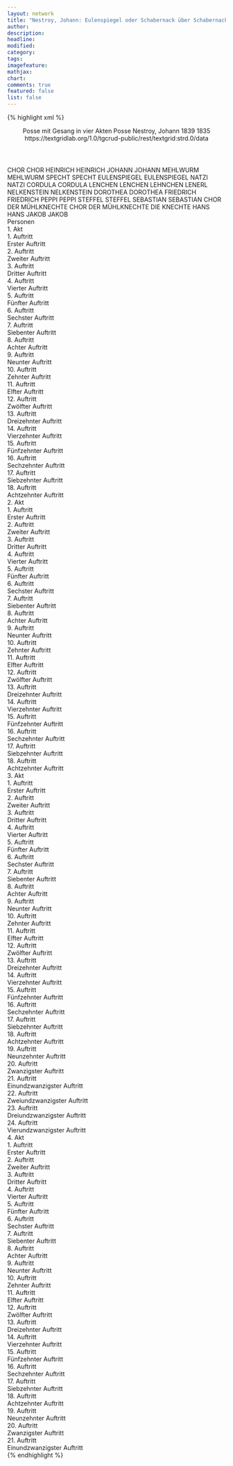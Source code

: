 ```yaml
---
layout: network
title: "Nestroy, Johann: Eulenspiegel oder Schabernack über Schabernack (1835)"
author:
description:
headline:
modified:
category:
tags:
imagefeature: 
mathjax: 
chart: 
comments: true
featured: false
list: false
---
```

{% highlight xml %}
<?xml-model href="https://raw.githubusercontent.com/DLiNa/project/master/rules/lina.rnc"?><?xml-model href="https://raw.githubusercontent.com/DLiNa/project/master/rules/lina.sch"?>
<play xmlns="http://lina.digital">
  <header>
    <title>Eulenspiegel oder Schabernack über Schabernack</title>
    <subtitle>Posse mit Gesang in vier Akten</subtitle>
    <genretitle>Posse</genretitle>
    <author>Nestroy, Johann</author>
    <date type="print" when="1839">1839</date>
    <date type="premiere" when="1835">1835</date>
    <date type="written"/>
    <source>https://textgridlab.org/1.0/tgcrud-public/rest/textgrid:strd.0/data</source>
  </header>
  <personae>
    <character>
      <name>CHOR</name>
      <alias xml:id="chor">
        <name>CHOR</name>
      </alias>
    </character>
    <character>
      <name>HEINRICH</name>
      <alias xml:id="heinrich">
        <name>HEINRICH</name>
      </alias>
    </character>
    <character>
      <name>JOHANN</name>
      <alias xml:id="johann">
        <name>JOHANN</name>
      </alias>
    </character>
    <character>
      <name>MEHLWURM</name>
      <alias xml:id="mehlwurm">
        <name>MEHLWURM</name>
      </alias>
    </character>
    <character>
      <name>SPECHT</name>
      <alias xml:id="specht">
        <name>SPECHT</name>
      </alias>
    </character>
    <character>
      <name>EULENSPIEGEL</name>
      <alias xml:id="eulenspiegel">
        <name>EULENSPIEGEL</name>
      </alias>
    </character>
    <character>
      <name>NATZI</name>
      <alias xml:id="natzi">
        <name>NATZI</name>
      </alias>
    </character>
    <character>
      <name>CORDULA</name>
      <alias xml:id="cordula">
        <name>CORDULA</name>
      </alias>
    </character>
    <character>
      <name>LENCHEN</name>
      <alias xml:id="lenchen">
        <name>LENCHEN</name>
      </alias>
      <alias xml:id="lehnchen">
        <name>LEHNCHEN</name>
      </alias>
      <alias xml:id="lenerl">
        <name>LENERL</name>
      </alias>
    </character>
    <character>
      <name>NELKENSTEIN</name>
      <alias xml:id="nelkenstein">
        <name>NELKENSTEIN</name>
      </alias>
    </character>
    <character>
      <name>DOROTHEA</name>
      <alias xml:id="dorothea">
        <name>DOROTHEA</name>
      </alias>
    </character>
    <character>
      <name>FRIEDRICH</name>
      <alias xml:id="friedrich">
        <name>FRIEDRICH</name>
      </alias>
    </character>
    <character>
      <name>PEPPI</name>
      <alias xml:id="peppi">
        <name>PEPPI</name>
      </alias>
    </character>
    <character>
      <name>STEFFEL</name>
      <alias xml:id="steffel">
        <name>STEFFEL</name>
      </alias>
    </character>
    <character>
      <name>SEBASTIAN</name>
      <alias xml:id="sebastian">
        <name>SEBASTIAN</name>
      </alias>
    </character>
    <character>
      <name>CHOR DER MÜHLKNECHTE</name>
      <alias xml:id="chor_der_mühlknechte">
        <name>CHOR DER MÜHLKNECHTE</name>
      </alias>
      <alias xml:id="die_knechte">
        <name>DIE KNECHTE</name>
      </alias>
    </character>
    <character>
      <name>HANS</name>
      <alias xml:id="hans">
        <name>HANS</name>
      </alias>
    </character>
    <character>
      <name>JAKOB</name>
      <alias xml:id="jakob">
        <name>JAKOB</name>
      </alias>
    </character>
  </personae>
  <text>
    <div>
      <head>Personen</head>
    </div>
    <div>
      <head>1. Akt</head>
      <div>
        <head>1. Auftritt</head>
        <div>
          <head>Erster Auftritt</head>
          <sp who="#chor">
            <amount n="1" unit="speech_acts"/>
            <amount n="51" unit="words"/>
            <amount n="8" unit="lines"/>
            <amount n="271" unit="chars"/>
          </sp>
        </div>
      </div>
      <div>
        <head>2. Auftritt</head>
        <div>
          <head>Zweiter Auftritt</head>
          <sp who="#heinrich">
            <amount n="4" unit="speech_acts"/>
            <amount n="46" unit="words"/>
            <amount n="4" unit="lines"/>
            <amount n="267" unit="chars"/>
          </sp>
          <sp who="#johann">
            <amount n="4" unit="speech_acts"/>
            <amount n="180" unit="words"/>
            <amount n="1122" unit="chars"/>
          </sp>
        </div>
      </div>
      <div>
        <head>3. Auftritt</head>
        <div>
          <head>Dritter Auftritt</head>
          <sp who="#heinrich">
            <amount n="1" unit="speech_acts"/>
            <amount n="41" unit="words"/>
            <amount n="224" unit="chars"/>
          </sp>
        </div>
      </div>
      <div>
        <head>4. Auftritt</head>
        <div>
          <head>Vierter Auftritt</head>
          <sp who="#mehlwurm">
            <amount n="3" unit="speech_acts"/>
            <amount n="57" unit="words"/>
            <amount n="2" unit="lines"/>
            <amount n="310" unit="chars"/>
          </sp>
          <sp who="#heinrich">
            <amount n="3" unit="speech_acts"/>
            <amount n="42" unit="words"/>
            <amount n="2" unit="lines"/>
            <amount n="242" unit="chars"/>
          </sp>
        </div>
      </div>
      <div>
        <head>5. Auftritt</head>
        <div>
          <head>Fünfter Auftritt</head>
          <sp who="#mehlwurm">
            <amount n="1" unit="speech_acts"/>
            <amount n="85" unit="words"/>
            <amount n="460" unit="chars"/>
          </sp>
        </div>
      </div>
      <div>
        <head>6. Auftritt</head>
        <div>
          <head>Sechster Auftritt</head>
          <sp who="#specht">
            <amount n="11" unit="speech_acts"/>
            <amount n="117" unit="words"/>
            <amount n="9" unit="lines"/>
            <amount n="723" unit="chars"/>
          </sp>
          <sp who="#mehlwurm">
            <amount n="11" unit="speech_acts"/>
            <amount n="93" unit="words"/>
            <amount n="10" unit="lines"/>
            <amount n="473" unit="chars"/>
          </sp>
        </div>
      </div>
      <div>
        <head>7. Auftritt</head>
        <div>
          <head>Siebenter Auftritt</head>
          <sp who="#specht">
            <amount n="1" unit="speech_acts"/>
            <amount n="122" unit="words"/>
            <amount n="681" unit="chars"/>
          </sp>
        </div>
      </div>
      <div>
        <head>8. Auftritt</head>
        <div>
          <head>Achter Auftritt</head>
          <sp who="#eulenspiegel">
            <amount n="1" unit="speech_acts"/>
            <amount n="300" unit="words"/>
            <amount n="16" unit="lines"/>
            <amount n="1590" unit="chars"/>
          </sp>
        </div>
      </div>
      <div>
        <head>9. Auftritt</head>
        <div>
          <head>Neunter Auftritt</head>
          <sp who="#mehlwurm">
            <amount n="5" unit="speech_acts"/>
            <amount n="156" unit="words"/>
            <amount n="839" unit="chars"/>
          </sp>
          <sp who="#heinrich">
            <amount n="4" unit="speech_acts"/>
            <amount n="34" unit="words"/>
            <amount n="4" unit="lines"/>
            <amount n="181" unit="chars"/>
          </sp>
        </div>
      </div>
      <div>
        <head>10. Auftritt</head>
        <div>
          <head>Zehnter Auftritt</head>
          <sp who="#heinrich">
            <amount n="18" unit="speech_acts"/>
            <amount n="150" unit="words"/>
            <amount n="17" unit="lines"/>
            <amount n="830" unit="chars"/>
          </sp>
          <sp who="#eulenspiegel">
            <amount n="18" unit="speech_acts"/>
            <amount n="440" unit="words"/>
            <amount n="11" unit="lines"/>
            <amount n="2403" unit="chars"/>
          </sp>
        </div>
      </div>
      <div>
        <head>11. Auftritt</head>
        <div>
          <head>Elfter Auftritt</head>
          <sp who="#natzi">
            <amount n="1" unit="speech_acts"/>
            <amount n="303" unit="words"/>
            <amount n="12" unit="lines"/>
            <amount n="1606" unit="chars"/>
          </sp>
        </div>
      </div>
      <div>
        <head>12. Auftritt</head>
        <div>
          <head>Zwölfter Auftritt</head>
          <sp who="#cordula">
            <amount n="6" unit="speech_acts"/>
            <amount n="63" unit="words"/>
            <amount n="5" unit="lines"/>
            <amount n="332" unit="chars"/>
          </sp>
          <sp who="#lenchen">
            <amount n="3" unit="speech_acts"/>
            <amount n="37" unit="words"/>
            <amount n="3" unit="lines"/>
            <amount n="183" unit="chars"/>
          </sp>
          <sp who="#mehlwurm">
            <amount n="10" unit="speech_acts"/>
            <amount n="189" unit="words"/>
            <amount n="5" unit="lines"/>
            <amount n="1025" unit="chars"/>
          </sp>
          <sp who="#natzi">
            <amount n="4" unit="speech_acts"/>
            <amount n="118" unit="words"/>
            <amount n="2" unit="lines"/>
            <amount n="696" unit="chars"/>
          </sp>
          <sp who="#lehnchen">
            <amount n="1" unit="speech_acts"/>
            <amount n="18" unit="words"/>
            <amount n="1" unit="lines"/>
            <amount n="88" unit="chars"/>
          </sp>
        </div>
      </div>
      <div>
        <head>13. Auftritt</head>
        <div>
          <head>Dreizehnter Auftritt</head>
          <sp who="#mehlwurm">
            <amount n="2" unit="speech_acts"/>
            <amount n="72" unit="words"/>
            <amount n="391" unit="chars"/>
          </sp>
          <sp who="#lenchen">
            <amount n="1" unit="speech_acts"/>
            <amount n="7" unit="words"/>
            <amount n="1" unit="lines"/>
            <amount n="40" unit="chars"/>
          </sp>
        </div>
      </div>
      <div>
        <head>14. Auftritt</head>
        <div>
          <head>Vierzehnter Auftritt</head>
          <sp who="#eulenspiegel">
            <amount n="19" unit="speech_acts"/>
            <amount n="470" unit="words"/>
            <amount n="11" unit="lines"/>
            <amount n="2560" unit="chars"/>
          </sp>
          <sp who="#mehlwurm">
            <amount n="19" unit="speech_acts"/>
            <amount n="212" unit="words"/>
            <amount n="15" unit="lines"/>
            <amount n="1061" unit="chars"/>
          </sp>
          <sp who="#lenchen">
            <amount n="2" unit="speech_acts"/>
            <amount n="9" unit="words"/>
            <amount n="2" unit="lines"/>
            <amount n="37" unit="chars"/>
          </sp>
        </div>
      </div>
      <div>
        <head>15. Auftritt</head>
        <div>
          <head>Fünfzehnter Auftritt</head>
          <sp who="#cordula">
            <amount n="2" unit="speech_acts"/>
            <amount n="29" unit="words"/>
            <amount n="2" unit="lines"/>
            <amount n="159" unit="chars"/>
          </sp>
          <sp who="#mehlwurm">
            <amount n="2" unit="speech_acts"/>
            <amount n="47" unit="words"/>
            <amount n="1" unit="lines"/>
            <amount n="250" unit="chars"/>
          </sp>
        </div>
      </div>
      <div>
        <head>16. Auftritt</head>
        <div>
          <head>Sechzehnter Auftritt</head>
          <sp who="#eulenspiegel">
            <amount n="18" unit="speech_acts"/>
            <amount n="350" unit="words"/>
            <amount n="8" unit="lines"/>
            <amount n="1949" unit="chars"/>
          </sp>
          <sp who="#cordula">
            <amount n="17" unit="speech_acts"/>
            <amount n="106" unit="words"/>
            <amount n="17" unit="lines"/>
            <amount n="545" unit="chars"/>
          </sp>
        </div>
      </div>
      <div>
        <head>17. Auftritt</head>
        <div>
          <head>Siebzehnter Auftritt</head>
          <sp who="#natzi">
            <amount n="6" unit="speech_acts"/>
            <amount n="139" unit="words"/>
            <amount n="2" unit="lines"/>
            <amount n="731" unit="chars"/>
          </sp>
          <sp who="#cordula">
            <amount n="6" unit="speech_acts"/>
            <amount n="32" unit="words"/>
            <amount n="6" unit="lines"/>
            <amount n="157" unit="chars"/>
          </sp>
          <sp who="#eulenspiegel">
            <amount n="4" unit="speech_acts"/>
            <amount n="36" unit="words"/>
            <amount n="4" unit="lines"/>
            <amount n="169" unit="chars"/>
          </sp>
        </div>
      </div>
      <div>
        <head>18. Auftritt</head>
        <div>
          <head>Achtzehnter Auftritt</head>
          <sp who="#chor">
            <amount n="2" unit="speech_acts"/>
            <amount n="52" unit="words"/>
            <amount n="8" unit="lines"/>
            <amount n="270" unit="chars"/>
          </sp>
          <sp who="#nelkenstein #specht #dorothea #natzi #chor">
            <amount n="2" unit="speech_acts"/>
            <amount n="30" unit="words"/>
            <amount n="1" unit="lines"/>
            <amount n="207" unit="chars"/>
          </sp>
          <sp who="#nelkenstein">
            <amount n="7" unit="speech_acts"/>
            <amount n="73" unit="words"/>
            <amount n="7" unit="lines"/>
            <amount n="395" unit="chars"/>
          </sp>
          <sp who="#specht">
            <amount n="16" unit="speech_acts"/>
            <amount n="131" unit="words"/>
            <amount n="15" unit="lines"/>
            <amount n="724" unit="chars"/>
          </sp>
          <sp who="#dorothea">
            <amount n="10" unit="speech_acts"/>
            <amount n="89" unit="words"/>
            <amount n="9" unit="lines"/>
            <amount n="454" unit="chars"/>
          </sp>
          <sp who="#natzi">
            <amount n="5" unit="speech_acts"/>
            <amount n="111" unit="words"/>
            <amount n="17" unit="lines"/>
            <amount n="593" unit="chars"/>
          </sp>
        </div>
      </div>
    </div>
    <div>
      <head>2. Akt</head>
      <div>
        <head>1. Auftritt</head>
        <div>
          <head>Erster Auftritt</head>
          <sp who="#nelkenstein">
            <amount n="1" unit="speech_acts"/>
            <amount n="37" unit="words"/>
            <amount n="212" unit="chars"/>
          </sp>
          <sp who="#friedrich">
            <amount n="1" unit="speech_acts"/>
            <amount n="12" unit="words"/>
            <amount n="1" unit="lines"/>
            <amount n="77" unit="chars"/>
          </sp>
        </div>
      </div>
      <div>
        <head>2. Auftritt</head>
        <div>
          <head>Zweiter Auftritt</head>
          <sp who="#nelkenstein">
            <amount n="11" unit="speech_acts"/>
            <amount n="200" unit="words"/>
            <amount n="8" unit="lines"/>
            <amount n="1114" unit="chars"/>
          </sp>
          <sp who="#heinrich">
            <amount n="10" unit="speech_acts"/>
            <amount n="83" unit="words"/>
            <amount n="9" unit="lines"/>
            <amount n="471" unit="chars"/>
          </sp>
        </div>
      </div>
      <div>
        <head>3. Auftritt</head>
        <div>
          <head>Dritter Auftritt</head>
          <sp who="#friedrich">
            <amount n="1" unit="speech_acts"/>
            <amount n="17" unit="words"/>
            <amount n="102" unit="chars"/>
          </sp>
          <sp who="#nelkenstein">
            <amount n="3" unit="speech_acts"/>
            <amount n="18" unit="words"/>
            <amount n="3" unit="lines"/>
            <amount n="94" unit="chars"/>
          </sp>
          <sp who="#heinrich">
            <amount n="2" unit="speech_acts"/>
            <amount n="23" unit="words"/>
            <amount n="2" unit="lines"/>
            <amount n="121" unit="chars"/>
          </sp>
        </div>
      </div>
      <div>
        <head>4. Auftritt</head>
        <div>
          <head>Vierter Auftritt</head>
          <sp who="#eulenspiegel">
            <amount n="15" unit="speech_acts"/>
            <amount n="287" unit="words"/>
            <amount n="10" unit="lines"/>
            <amount n="1572" unit="chars"/>
          </sp>
          <sp who="#nelkenstein">
            <amount n="15" unit="speech_acts"/>
            <amount n="235" unit="words"/>
            <amount n="8" unit="lines"/>
            <amount n="1285" unit="chars"/>
          </sp>
        </div>
      </div>
      <div>
        <head>5. Auftritt</head>
        <div>
          <head>Fünfter Auftritt</head>
          <sp who="#heinrich">
            <amount n="6" unit="speech_acts"/>
            <amount n="41" unit="words"/>
            <amount n="6" unit="lines"/>
            <amount n="198" unit="chars"/>
          </sp>
          <sp who="#eulenspiegel">
            <amount n="5" unit="speech_acts"/>
            <amount n="144" unit="words"/>
            <amount n="2" unit="lines"/>
            <amount n="797" unit="chars"/>
          </sp>
        </div>
      </div>
      <div>
        <head>6. Auftritt</head>
        <div>
          <head>Sechster Auftritt</head>
          <sp who="#eulenspiegel">
            <amount n="1" unit="speech_acts"/>
            <amount n="337" unit="words"/>
            <amount n="30" unit="lines"/>
            <amount n="1794" unit="chars"/>
          </sp>
        </div>
      </div>
      <div>
        <head>7. Auftritt</head>
        <div>
          <head>Siebenter Auftritt</head>
          <sp who="#lenchen">
            <amount n="7" unit="speech_acts"/>
            <amount n="82" unit="words"/>
            <amount n="4" unit="lines"/>
            <amount n="438" unit="chars"/>
          </sp>
          <sp who="#natzi">
            <amount n="12" unit="speech_acts"/>
            <amount n="226" unit="words"/>
            <amount n="6" unit="lines"/>
            <amount n="1282" unit="chars"/>
          </sp>
          <sp who="#peppi">
            <amount n="7" unit="speech_acts"/>
            <amount n="85" unit="words"/>
            <amount n="5" unit="lines"/>
            <amount n="469" unit="chars"/>
          </sp>
        </div>
      </div>
      <div>
        <head>8. Auftritt</head>
        <div>
          <head>Achter Auftritt</head>
          <sp who="#peppi">
            <amount n="9" unit="speech_acts"/>
            <amount n="146" unit="words"/>
            <amount n="22" unit="lines"/>
            <amount n="762" unit="chars"/>
          </sp>
          <sp who="#natzi">
            <amount n="9" unit="speech_acts"/>
            <amount n="145" unit="words"/>
            <amount n="26" unit="lines"/>
            <amount n="787" unit="chars"/>
          </sp>
        </div>
      </div>
      <div>
        <head>9. Auftritt</head>
        <div>
          <head>Neunter Auftritt</head>
          <sp who="#lenchen">
            <amount n="1" unit="speech_acts"/>
            <amount n="33" unit="words"/>
            <amount n="186" unit="chars"/>
          </sp>
        </div>
      </div>
      <div>
        <head>10. Auftritt</head>
        <div>
          <head>Zehnter Auftritt</head>
          <sp who="#cordula">
            <amount n="5" unit="speech_acts"/>
            <amount n="51" unit="words"/>
            <amount n="4" unit="lines"/>
            <amount n="280" unit="chars"/>
          </sp>
          <sp who="#natzi">
            <amount n="7" unit="speech_acts"/>
            <amount n="58" unit="words"/>
            <amount n="7" unit="lines"/>
            <amount n="335" unit="chars"/>
          </sp>
          <sp who="#peppi">
            <amount n="2" unit="speech_acts"/>
            <amount n="16" unit="words"/>
            <amount n="2" unit="lines"/>
            <amount n="74" unit="chars"/>
          </sp>
          <sp who="#lenchen">
            <amount n="3" unit="speech_acts"/>
            <amount n="24" unit="words"/>
            <amount n="3" unit="lines"/>
            <amount n="134" unit="chars"/>
          </sp>
        </div>
      </div>
      <div>
        <head>11. Auftritt</head>
        <div>
          <head>Elfter Auftritt</head>
          <sp who="#mehlwurm">
            <amount n="10" unit="speech_acts"/>
            <amount n="195" unit="words"/>
            <amount n="5" unit="lines"/>
            <amount n="1087" unit="chars"/>
          </sp>
          <sp who="#natzi">
            <amount n="1" unit="speech_acts"/>
            <amount n="5" unit="words"/>
            <amount n="1" unit="lines"/>
            <amount n="33" unit="chars"/>
          </sp>
          <sp who="#eulenspiegel">
            <amount n="4" unit="speech_acts"/>
            <amount n="27" unit="words"/>
            <amount n="2" unit="lines"/>
            <amount n="160" unit="chars"/>
          </sp>
          <sp who="#cordula">
            <amount n="6" unit="speech_acts"/>
            <amount n="78" unit="words"/>
            <amount n="4" unit="lines"/>
            <amount n="413" unit="chars"/>
          </sp>
          <sp who="#lenchen">
            <amount n="1" unit="speech_acts"/>
          </sp>
        </div>
      </div>
      <div>
        <head>12. Auftritt</head>
        <div>
          <head>Zwölfter Auftritt</head>
          <sp who="#natzi">
            <amount n="4" unit="speech_acts"/>
            <amount n="26" unit="words"/>
            <amount n="4" unit="lines"/>
            <amount n="150" unit="chars"/>
          </sp>
          <sp who="#mehlwurm">
            <amount n="4" unit="speech_acts"/>
            <amount n="41" unit="words"/>
            <amount n="3" unit="lines"/>
            <amount n="239" unit="chars"/>
          </sp>
        </div>
      </div>
      <div>
        <head>13. Auftritt</head>
        <div>
          <head>Dreizehnter Auftritt</head>
          <sp who="#steffel">
            <amount n="4" unit="speech_acts"/>
            <amount n="31" unit="words"/>
            <amount n="4" unit="lines"/>
            <amount n="177" unit="chars"/>
          </sp>
          <sp who="#mehlwurm">
            <amount n="2" unit="speech_acts"/>
            <amount n="20" unit="words"/>
            <amount n="2" unit="lines"/>
            <amount n="88" unit="chars"/>
          </sp>
          <sp who="#sebastian">
            <amount n="3" unit="speech_acts"/>
            <amount n="12" unit="words"/>
            <amount n="3" unit="lines"/>
            <amount n="58" unit="chars"/>
          </sp>
        </div>
      </div>
      <div>
        <head>14. Auftritt</head>
        <div>
          <head>Vierzehnter Auftritt</head>
          <sp who="#mehlwurm">
            <amount n="1" unit="speech_acts"/>
            <amount n="38" unit="words"/>
            <amount n="187" unit="chars"/>
          </sp>
        </div>
      </div>
      <div>
        <head>15. Auftritt</head>
        <div>
          <head>Fünfzehnter Auftritt</head>
          <sp who="#natzi">
            <amount n="4" unit="speech_acts"/>
            <amount n="101" unit="words"/>
            <amount n="1" unit="lines"/>
            <amount n="598" unit="chars"/>
          </sp>
          <sp who="#heinrich">
            <amount n="4" unit="speech_acts"/>
            <amount n="30" unit="words"/>
            <amount n="2" unit="lines"/>
            <amount n="177" unit="chars"/>
          </sp>
        </div>
      </div>
      <div>
        <head>16. Auftritt</head>
        <div>
          <head>Sechzehnter Auftritt</head>
          <sp who="#eulenspiegel">
            <amount n="4" unit="speech_acts"/>
            <amount n="54" unit="words"/>
            <amount n="3" unit="lines"/>
            <amount n="326" unit="chars"/>
          </sp>
          <sp who="#heinrich">
            <amount n="3" unit="speech_acts"/>
            <amount n="16" unit="words"/>
            <amount n="3" unit="lines"/>
            <amount n="97" unit="chars"/>
          </sp>
        </div>
      </div>
      <div>
        <head>17. Auftritt</head>
        <div>
          <head>Siebzehnter Auftritt</head>
          <sp who="#natzi">
            <amount n="9" unit="speech_acts"/>
            <amount n="86" unit="words"/>
            <amount n="9" unit="lines"/>
            <amount n="414" unit="chars"/>
          </sp>
          <sp who="#eulenspiegel">
            <amount n="8" unit="speech_acts"/>
            <amount n="60" unit="words"/>
            <amount n="8" unit="lines"/>
            <amount n="303" unit="chars"/>
          </sp>
        </div>
      </div>
      <div>
        <head>18. Auftritt</head>
        <div>
          <head>Achtzehnter Auftritt</head>
          <sp who="#mehlwurm">
            <amount n="2" unit="speech_acts"/>
            <amount n="65" unit="words"/>
            <amount n="1" unit="lines"/>
            <amount n="331" unit="chars"/>
          </sp>
          <sp who="#eulenspiegel">
            <amount n="1" unit="speech_acts"/>
            <amount n="11" unit="words"/>
            <amount n="1" unit="lines"/>
            <amount n="53" unit="chars"/>
          </sp>
          <sp who="#natzi">
            <amount n="1" unit="speech_acts"/>
          </sp>
          <sp who="#chor_der_mühlknechte">
            <amount n="1" unit="speech_acts"/>
            <amount n="13" unit="words"/>
            <amount n="2" unit="lines"/>
            <amount n="74" unit="chars"/>
          </sp>
        </div>
      </div>
    </div>
    <div>
      <head>3. Akt</head>
      <div>
        <head>1. Auftritt</head>
        <div>
          <head>Erster Auftritt</head>
          <sp who="#eulenspiegel">
            <amount n="2" unit="speech_acts"/>
            <amount n="23" unit="words"/>
            <amount n="2" unit="lines"/>
            <amount n="134" unit="chars"/>
          </sp>
          <sp who="#friedrich">
            <amount n="1" unit="speech_acts"/>
            <amount n="21" unit="words"/>
            <amount n="106" unit="chars"/>
          </sp>
        </div>
      </div>
      <div>
        <head>2. Auftritt</head>
        <div>
          <head>Zweiter Auftritt</head>
          <sp who="#nelkenstein">
            <amount n="2" unit="speech_acts"/>
            <amount n="51" unit="words"/>
            <amount n="274" unit="chars"/>
          </sp>
          <sp who="#friedrich">
            <amount n="2" unit="speech_acts"/>
            <amount n="14" unit="words"/>
            <amount n="2" unit="lines"/>
            <amount n="80" unit="chars"/>
          </sp>
        </div>
      </div>
      <div>
        <head>3. Auftritt</head>
        <div>
          <head>Dritter Auftritt</head>
          <sp who="#nelkenstein">
            <amount n="6" unit="speech_acts"/>
            <amount n="64" unit="words"/>
            <amount n="5" unit="lines"/>
            <amount n="366" unit="chars"/>
          </sp>
          <sp who="#johann">
            <amount n="6" unit="speech_acts"/>
            <amount n="153" unit="words"/>
            <amount n="3" unit="lines"/>
            <amount n="798" unit="chars"/>
          </sp>
        </div>
      </div>
      <div>
        <head>4. Auftritt</head>
        <div>
          <head>Vierter Auftritt</head>
          <sp who="#nelkenstein">
            <amount n="2" unit="speech_acts"/>
            <amount n="34" unit="words"/>
            <amount n="1" unit="lines"/>
            <amount n="200" unit="chars"/>
          </sp>
          <sp who="#eulenspiegel">
            <amount n="1" unit="speech_acts"/>
            <amount n="20" unit="words"/>
            <amount n="106" unit="chars"/>
          </sp>
        </div>
      </div>
      <div>
        <head>5. Auftritt</head>
        <div>
          <head>Fünfter Auftritt</head>
          <sp who="#nelkenstein">
            <amount n="4" unit="speech_acts"/>
            <amount n="23" unit="words"/>
            <amount n="4" unit="lines"/>
            <amount n="114" unit="chars"/>
          </sp>
          <sp who="#hans">
            <amount n="2" unit="speech_acts"/>
            <amount n="68" unit="words"/>
            <amount n="365" unit="chars"/>
          </sp>
          <sp who="#jakob">
            <amount n="1" unit="speech_acts"/>
            <amount n="5" unit="words"/>
            <amount n="1" unit="lines"/>
            <amount n="31" unit="chars"/>
          </sp>
        </div>
      </div>
      <div>
        <head>6. Auftritt</head>
        <div>
          <head>Sechster Auftritt</head>
          <sp who="#nelkenstein">
            <amount n="19" unit="speech_acts"/>
            <amount n="155" unit="words"/>
            <amount n="15" unit="lines"/>
            <amount n="820" unit="chars"/>
          </sp>
          <sp who="#natzi">
            <amount n="17" unit="speech_acts"/>
            <amount n="179" unit="words"/>
            <amount n="10" unit="lines"/>
            <amount n="961" unit="chars"/>
          </sp>
        </div>
      </div>
      <div>
        <head>7. Auftritt</head>
        <div>
          <head>Siebenter Auftritt</head>
          <sp who="#natzi">
            <amount n="1" unit="speech_acts"/>
            <amount n="121" unit="words"/>
            <amount n="634" unit="chars"/>
          </sp>
        </div>
      </div>
      <div>
        <head>8. Auftritt</head>
        <div>
          <head>Achter Auftritt</head>
          <sp who="#dorothea">
            <amount n="17" unit="speech_acts"/>
            <amount n="398" unit="words"/>
            <amount n="40" unit="lines"/>
            <amount n="1998" unit="chars"/>
          </sp>
          <sp who="#natzi">
            <amount n="16" unit="speech_acts"/>
            <amount n="246" unit="words"/>
            <amount n="12" unit="lines"/>
            <amount n="1330" unit="chars"/>
          </sp>
        </div>
      </div>
      <div>
        <head>9. Auftritt</head>
        <div>
          <head>Neunter Auftritt</head>
          <sp who="#heinrich">
            <amount n="1" unit="speech_acts"/>
            <amount n="59" unit="words"/>
            <amount n="362" unit="chars"/>
          </sp>
        </div>
      </div>
      <div>
        <head>10. Auftritt</head>
        <div>
          <head>Zehnter Auftritt</head>
          <sp who="#mehlwurm">
            <amount n="1" unit="speech_acts"/>
            <amount n="63" unit="words"/>
            <amount n="337" unit="chars"/>
          </sp>
        </div>
      </div>
      <div>
        <head>11. Auftritt</head>
        <div>
          <head>Elfter Auftritt</head>
          <sp who="#eulenspiegel">
            <amount n="10" unit="speech_acts"/>
            <amount n="125" unit="words"/>
            <amount n="7" unit="lines"/>
            <amount n="726" unit="chars"/>
          </sp>
          <sp who="#mehlwurm">
            <amount n="9" unit="speech_acts"/>
            <amount n="85" unit="words"/>
            <amount n="9" unit="lines"/>
            <amount n="423" unit="chars"/>
          </sp>
        </div>
      </div>
      <div>
        <head>12. Auftritt</head>
        <div>
          <head>Zwölfter Auftritt</head>
          <sp who="#cordula">
            <amount n="4" unit="speech_acts"/>
            <amount n="51" unit="words"/>
            <amount n="3" unit="lines"/>
            <amount n="291" unit="chars"/>
          </sp>
          <sp who="#eulenspiegel">
            <amount n="3" unit="speech_acts"/>
            <amount n="29" unit="words"/>
            <amount n="3" unit="lines"/>
            <amount n="150" unit="chars"/>
          </sp>
          <sp who="#mehlwurm">
            <amount n="4" unit="speech_acts"/>
            <amount n="49" unit="words"/>
            <amount n="3" unit="lines"/>
            <amount n="262" unit="chars"/>
          </sp>
        </div>
      </div>
      <div>
        <head>13. Auftritt</head>
        <div>
          <head>Dreizehnter Auftritt</head>
          <sp who="#eulenspiegel">
            <amount n="10" unit="speech_acts"/>
            <amount n="172" unit="words"/>
            <amount n="5" unit="lines"/>
            <amount n="927" unit="chars"/>
          </sp>
          <sp who="#heinrich">
            <amount n="8" unit="speech_acts"/>
            <amount n="51" unit="words"/>
            <amount n="6" unit="lines"/>
            <amount n="261" unit="chars"/>
          </sp>
          <sp who="#lenchen">
            <amount n="3" unit="speech_acts"/>
            <amount n="7" unit="words"/>
            <amount n="2" unit="lines"/>
            <amount n="40" unit="chars"/>
          </sp>
        </div>
      </div>
      <div>
        <head>14. Auftritt</head>
        <div>
          <head>Vierzehnter Auftritt</head>
          <sp who="#mehlwurm">
            <amount n="6" unit="speech_acts"/>
            <amount n="281" unit="words"/>
            <amount n="3" unit="lines"/>
            <amount n="1503" unit="chars"/>
          </sp>
          <sp who="#specht">
            <amount n="5" unit="speech_acts"/>
            <amount n="69" unit="words"/>
            <amount n="5" unit="lines"/>
            <amount n="343" unit="chars"/>
          </sp>
        </div>
      </div>
      <div>
        <head>15. Auftritt</head>
        <div>
          <head>Fünfzehnter Auftritt</head>
          <sp who="#eulenspiegel">
            <amount n="7" unit="speech_acts"/>
            <amount n="226" unit="words"/>
            <amount n="2" unit="lines"/>
            <amount n="1234" unit="chars"/>
          </sp>
          <sp who="#heinrich">
            <amount n="3" unit="speech_acts"/>
            <amount n="23" unit="words"/>
            <amount n="3" unit="lines"/>
            <amount n="112" unit="chars"/>
          </sp>
          <sp who="#lenchen">
            <amount n="4" unit="speech_acts"/>
            <amount n="26" unit="words"/>
            <amount n="4" unit="lines"/>
            <amount n="130" unit="chars"/>
          </sp>
        </div>
      </div>
      <div>
        <head>16. Auftritt</head>
        <div>
          <head>Sechzehnter Auftritt</head>
          <sp who="#eulenspiegel">
            <amount n="5" unit="speech_acts"/>
            <amount n="132" unit="words"/>
            <amount n="3" unit="lines"/>
            <amount n="677" unit="chars"/>
          </sp>
          <sp who="#mehlwurm">
            <amount n="5" unit="speech_acts"/>
            <amount n="54" unit="words"/>
            <amount n="4" unit="lines"/>
            <amount n="310" unit="chars"/>
          </sp>
        </div>
      </div>
      <div>
        <head>17. Auftritt</head>
        <div>
          <head>Siebzehnter Auftritt</head>
          <sp who="#natzi">
            <amount n="8" unit="speech_acts"/>
            <amount n="69" unit="words"/>
            <amount n="7" unit="lines"/>
            <amount n="348" unit="chars"/>
          </sp>
          <sp who="#dorothea">
            <amount n="2" unit="speech_acts"/>
            <amount n="5" unit="words"/>
            <amount n="2" unit="lines"/>
            <amount n="20" unit="chars"/>
          </sp>
          <sp who="#eulenspiegel">
            <amount n="4" unit="speech_acts"/>
            <amount n="34" unit="words"/>
            <amount n="4" unit="lines"/>
            <amount n="182" unit="chars"/>
          </sp>
          <sp who="#mehlwurm">
            <amount n="7" unit="speech_acts"/>
            <amount n="65" unit="words"/>
            <amount n="6" unit="lines"/>
            <amount n="344" unit="chars"/>
          </sp>
        </div>
      </div>
      <div>
        <head>18. Auftritt</head>
        <div>
          <head>Achtzehnter Auftritt</head>
          <sp who="#mehlwurm">
            <amount n="3" unit="speech_acts"/>
            <amount n="123" unit="words"/>
            <amount n="1" unit="lines"/>
            <amount n="625" unit="chars"/>
          </sp>
          <sp who="#hans">
            <amount n="2" unit="speech_acts"/>
            <amount n="16" unit="words"/>
            <amount n="2" unit="lines"/>
            <amount n="91" unit="chars"/>
          </sp>
          <sp who="#specht">
            <amount n="1" unit="speech_acts"/>
            <amount n="1" unit="words"/>
            <amount n="1" unit="lines"/>
            <amount n="31" unit="chars"/>
          </sp>
        </div>
      </div>
      <div>
        <head>19. Auftritt</head>
        <div>
          <head>Neunzehnter Auftritt</head>
          <sp who="#specht">
            <amount n="3" unit="speech_acts"/>
            <amount n="33" unit="words"/>
            <amount n="2" unit="lines"/>
            <amount n="177" unit="chars"/>
          </sp>
          <sp who="#mehlwurm">
            <amount n="3" unit="speech_acts"/>
            <amount n="22" unit="words"/>
            <amount n="3" unit="lines"/>
            <amount n="113" unit="chars"/>
          </sp>
        </div>
      </div>
      <div>
        <head>20. Auftritt</head>
        <div>
          <head>Zwanzigster Auftritt</head>
          <sp who="#natzi">
            <amount n="3" unit="speech_acts"/>
            <amount n="23" unit="words"/>
            <amount n="3" unit="lines"/>
            <amount n="123" unit="chars"/>
          </sp>
          <sp who="#dorothea">
            <amount n="5" unit="speech_acts"/>
            <amount n="31" unit="words"/>
            <amount n="5" unit="lines"/>
            <amount n="142" unit="chars"/>
          </sp>
          <sp who="#eulenspiegel">
            <amount n="4" unit="speech_acts"/>
            <amount n="30" unit="words"/>
            <amount n="4" unit="lines"/>
            <amount n="150" unit="chars"/>
          </sp>
          <sp who="#specht">
            <amount n="1" unit="speech_acts"/>
            <amount n="24" unit="words"/>
            <amount n="116" unit="chars"/>
          </sp>
          <sp who="#mehlwurm">
            <amount n="2" unit="speech_acts"/>
            <amount n="29" unit="words"/>
            <amount n="1" unit="lines"/>
            <amount n="166" unit="chars"/>
          </sp>
          <sp who="#natzi #dorothea #eulenspiegel #specht #mehlwurm">
            <amount n="1" unit="speech_acts"/>
            <amount n="25" unit="words"/>
            <amount n="1" unit="lines"/>
            <amount n="149" unit="chars"/>
          </sp>
        </div>
      </div>
      <div>
        <head>21. Auftritt</head>
        <div>
          <head>Einundzwanzigster Auftritt</head>
          <sp who="#lenchen">
            <amount n="1" unit="speech_acts"/>
            <amount n="37" unit="words"/>
            <amount n="202" unit="chars"/>
          </sp>
        </div>
      </div>
      <div>
        <head>22. Auftritt</head>
        <div>
          <head>Zweiundzwanzigster Auftritt</head>
          <sp who="#johann">
            <amount n="3" unit="speech_acts"/>
            <amount n="36" unit="words"/>
            <amount n="3" unit="lines"/>
            <amount n="191" unit="chars"/>
          </sp>
          <sp who="#steffel #sebastian">
            <amount n="1" unit="speech_acts"/>
            <amount n="2" unit="words"/>
            <amount n="1" unit="lines"/>
            <amount n="12" unit="chars"/>
          </sp>
          <sp who="#steffel">
            <amount n="2" unit="speech_acts"/>
            <amount n="27" unit="words"/>
            <amount n="2" unit="lines"/>
            <amount n="158" unit="chars"/>
          </sp>
        </div>
      </div>
      <div>
        <head>23. Auftritt</head>
        <div>
          <head>Dreiundzwanzigster Auftritt</head>
          <sp who="#peppi">
            <amount n="2" unit="speech_acts"/>
            <amount n="10" unit="words"/>
            <amount n="2" unit="lines"/>
            <amount n="57" unit="chars"/>
          </sp>
          <sp who="#cordula">
            <amount n="1" unit="speech_acts"/>
            <amount n="31" unit="words"/>
            <amount n="171" unit="chars"/>
          </sp>
          <sp who="#steffel #sebastian">
            <amount n="1" unit="speech_acts"/>
            <amount n="9" unit="words"/>
            <amount n="1" unit="lines"/>
            <amount n="44" unit="chars"/>
          </sp>
        </div>
      </div>
      <div>
        <head>24. Auftritt</head>
        <div>
          <head>Vierundzwanzigster Auftritt</head>
          <sp who="#mehlwurm">
            <amount n="5" unit="speech_acts"/>
            <amount n="48" unit="words"/>
            <amount n="4" unit="lines"/>
            <amount n="269" unit="chars"/>
          </sp>
          <sp who="#peppi">
            <amount n="1" unit="speech_acts"/>
            <amount n="5" unit="words"/>
            <amount n="1" unit="lines"/>
            <amount n="29" unit="chars"/>
          </sp>
          <sp who="#eulenspiegel">
            <amount n="1" unit="speech_acts"/>
            <amount n="6" unit="words"/>
            <amount n="1" unit="lines"/>
            <amount n="35" unit="chars"/>
          </sp>
          <sp who="#natzi">
            <amount n="2" unit="speech_acts"/>
            <amount n="9" unit="words"/>
            <amount n="2" unit="lines"/>
            <amount n="51" unit="chars"/>
          </sp>
          <sp who="#mehlwurm #peppi #eulenspiegel #natzi #chor">
            <amount n="1" unit="speech_acts"/>
            <amount n="2" unit="words"/>
            <amount n="1" unit="lines"/>
            <amount n="11" unit="chars"/>
          </sp>
          <sp who="#lenchen">
            <amount n="1" unit="speech_acts"/>
            <amount n="3" unit="words"/>
            <amount n="1" unit="lines"/>
            <amount n="17" unit="chars"/>
          </sp>
          <sp who="#chor">
            <amount n="1" unit="speech_acts"/>
            <amount n="16" unit="words"/>
            <amount n="2" unit="lines"/>
            <amount n="92" unit="chars"/>
          </sp>
        </div>
      </div>
    </div>
    <div>
      <head>4. Akt</head>
      <div>
        <head>1. Auftritt</head>
        <div>
          <head>Erster Auftritt</head>
          <sp who="#friedrich">
            <amount n="4" unit="speech_acts"/>
            <amount n="48" unit="words"/>
            <amount n="3" unit="lines"/>
            <amount n="267" unit="chars"/>
          </sp>
          <sp who="#nelkenstein">
            <amount n="4" unit="speech_acts"/>
            <amount n="25" unit="words"/>
            <amount n="4" unit="lines"/>
            <amount n="154" unit="chars"/>
          </sp>
        </div>
      </div>
      <div>
        <head>2. Auftritt</head>
        <div>
          <head>Zweiter Auftritt</head>
          <sp who="#cordula">
            <amount n="9" unit="speech_acts"/>
            <amount n="119" unit="words"/>
            <amount n="4" unit="lines"/>
            <amount n="649" unit="chars"/>
          </sp>
          <sp who="#nelkenstein">
            <amount n="9" unit="speech_acts"/>
            <amount n="162" unit="words"/>
            <amount n="4" unit="lines"/>
            <amount n="872" unit="chars"/>
          </sp>
        </div>
      </div>
      <div>
        <head>3. Auftritt</head>
        <div>
          <head>Dritter Auftritt</head>
          <sp who="#heinrich">
            <amount n="6" unit="speech_acts"/>
            <amount n="68" unit="words"/>
            <amount n="5" unit="lines"/>
            <amount n="360" unit="chars"/>
          </sp>
          <sp who="#nelkenstein">
            <amount n="6" unit="speech_acts"/>
            <amount n="75" unit="words"/>
            <amount n="5" unit="lines"/>
            <amount n="406" unit="chars"/>
          </sp>
        </div>
      </div>
      <div>
        <head>4. Auftritt</head>
        <div>
          <head>Vierter Auftritt</head>
          <sp who="#cordula">
            <amount n="1" unit="speech_acts"/>
            <amount n="4" unit="words"/>
            <amount n="1" unit="lines"/>
            <amount n="20" unit="chars"/>
          </sp>
          <sp who="#heinrich">
            <amount n="3" unit="speech_acts"/>
            <amount n="20" unit="words"/>
            <amount n="3" unit="lines"/>
            <amount n="94" unit="chars"/>
          </sp>
          <sp who="#nelkenstein">
            <amount n="3" unit="speech_acts"/>
            <amount n="36" unit="words"/>
            <amount n="2" unit="lines"/>
            <amount n="194" unit="chars"/>
          </sp>
        </div>
      </div>
      <div>
        <head>5. Auftritt</head>
        <div>
          <head>Fünfter Auftritt</head>
          <sp who="#eulenspiegel">
            <amount n="2" unit="speech_acts"/>
            <amount n="10" unit="words"/>
            <amount n="1" unit="lines"/>
            <amount n="62" unit="chars"/>
          </sp>
          <sp who="#nelkenstein">
            <amount n="1" unit="speech_acts"/>
            <amount n="19" unit="words"/>
            <amount n="103" unit="chars"/>
          </sp>
          <sp who="#cordula">
            <amount n="1" unit="speech_acts"/>
          </sp>
        </div>
      </div>
      <div>
        <head>6. Auftritt</head>
        <div>
          <head>Sechster Auftritt</head>
          <sp who="#heinrich">
            <amount n="3" unit="speech_acts"/>
            <amount n="24" unit="words"/>
            <amount n="3" unit="lines"/>
            <amount n="124" unit="chars"/>
          </sp>
          <sp who="#nelkenstein">
            <amount n="6" unit="speech_acts"/>
            <amount n="83" unit="words"/>
            <amount n="4" unit="lines"/>
            <amount n="455" unit="chars"/>
          </sp>
          <sp who="#eulenspiegel">
            <amount n="6" unit="speech_acts"/>
            <amount n="77" unit="words"/>
            <amount n="5" unit="lines"/>
            <amount n="415" unit="chars"/>
          </sp>
        </div>
      </div>
      <div>
        <head>7. Auftritt</head>
        <div>
          <head>Siebenter Auftritt</head>
          <sp who="#eulenspiegel">
            <amount n="1" unit="speech_acts"/>
            <amount n="25" unit="words"/>
            <amount n="135" unit="chars"/>
          </sp>
          <sp who="#johann">
            <amount n="1" unit="speech_acts"/>
            <amount n="7" unit="words"/>
            <amount n="1" unit="lines"/>
            <amount n="35" unit="chars"/>
          </sp>
        </div>
      </div>
      <div>
        <head>8. Auftritt</head>
        <div>
          <head>Achter Auftritt</head>
          <sp who="#nelkenstein">
            <amount n="1" unit="speech_acts"/>
            <amount n="5" unit="words"/>
            <amount n="1" unit="lines"/>
            <amount n="21" unit="chars"/>
          </sp>
          <sp who="#eulenspiegel">
            <amount n="1" unit="speech_acts"/>
            <amount n="10" unit="words"/>
            <amount n="1" unit="lines"/>
            <amount n="55" unit="chars"/>
          </sp>
        </div>
      </div>
      <div>
        <head>9. Auftritt</head>
        <div>
          <head>Neunter Auftritt</head>
          <sp who="#eulenspiegel">
            <amount n="1" unit="speech_acts"/>
            <amount n="6" unit="words"/>
            <amount n="1" unit="lines"/>
            <amount n="38" unit="chars"/>
          </sp>
          <sp who="#nelkenstein">
            <amount n="4" unit="speech_acts"/>
            <amount n="55" unit="words"/>
            <amount n="2" unit="lines"/>
            <amount n="291" unit="chars"/>
          </sp>
          <sp who="#mehlwurm">
            <amount n="4" unit="speech_acts"/>
            <amount n="27" unit="words"/>
            <amount n="4" unit="lines"/>
            <amount n="148" unit="chars"/>
          </sp>
          <sp who="#cordula">
            <amount n="1" unit="speech_acts"/>
            <amount n="39" unit="words"/>
            <amount n="227" unit="chars"/>
          </sp>
          <sp who="#specht">
            <amount n="1" unit="speech_acts"/>
            <amount n="5" unit="words"/>
            <amount n="1" unit="lines"/>
            <amount n="39" unit="chars"/>
          </sp>
        </div>
      </div>
      <div>
        <head>10. Auftritt</head>
        <div>
          <head>Zehnter Auftritt</head>
          <sp who="#nelkenstein">
            <amount n="8" unit="speech_acts"/>
            <amount n="80" unit="words"/>
            <amount n="8" unit="lines"/>
            <amount n="442" unit="chars"/>
          </sp>
          <sp who="#mehlwurm">
            <amount n="10" unit="speech_acts"/>
            <amount n="75" unit="words"/>
            <amount n="10" unit="lines"/>
            <amount n="424" unit="chars"/>
          </sp>
          <sp who="#specht">
            <amount n="4" unit="speech_acts"/>
            <amount n="15" unit="words"/>
            <amount n="4" unit="lines"/>
            <amount n="65" unit="chars"/>
          </sp>
          <sp who="#eulenspiegel">
            <amount n="5" unit="speech_acts"/>
            <amount n="46" unit="words"/>
            <amount n="4" unit="lines"/>
            <amount n="250" unit="chars"/>
          </sp>
          <sp who="#lenchen">
            <amount n="2" unit="speech_acts"/>
            <amount n="38" unit="words"/>
            <amount n="1" unit="lines"/>
            <amount n="195" unit="chars"/>
          </sp>
          <sp who="#heinrich">
            <amount n="2" unit="speech_acts"/>
            <amount n="45" unit="words"/>
            <amount n="1" unit="lines"/>
            <amount n="259" unit="chars"/>
          </sp>
        </div>
      </div>
      <div>
        <head>11. Auftritt</head>
        <div>
          <head>Elfter Auftritt</head>
          <sp who="#nelkenstein">
            <amount n="1" unit="speech_acts"/>
            <amount n="70" unit="words"/>
            <amount n="406" unit="chars"/>
          </sp>
        </div>
      </div>
      <div>
        <head>12. Auftritt</head>
        <div>
          <head>Zwölfter Auftritt</head>
          <sp who="#natzi">
            <amount n="4" unit="speech_acts"/>
            <amount n="43" unit="words"/>
            <amount n="3" unit="lines"/>
            <amount n="217" unit="chars"/>
          </sp>
          <sp who="#cordula">
            <amount n="3" unit="speech_acts"/>
            <amount n="8" unit="words"/>
            <amount n="3" unit="lines"/>
            <amount n="44" unit="chars"/>
          </sp>
          <sp who="#dorothea">
            <amount n="2" unit="speech_acts"/>
            <amount n="15" unit="words"/>
            <amount n="2" unit="lines"/>
            <amount n="86" unit="chars"/>
          </sp>
        </div>
      </div>
      <div>
        <head>13. Auftritt</head>
        <div>
          <head>Dreizehnter Auftritt</head>
          <sp who="#cordula">
            <amount n="1" unit="speech_acts"/>
            <amount n="39" unit="words"/>
            <amount n="210" unit="chars"/>
          </sp>
        </div>
      </div>
      <div>
        <head>14. Auftritt</head>
        <div>
          <head>Vierzehnter Auftritt</head>
          <sp who="#eulenspiegel">
            <amount n="14" unit="speech_acts"/>
            <amount n="179" unit="words"/>
            <amount n="10" unit="lines"/>
            <amount n="1027" unit="chars"/>
          </sp>
          <sp who="#cordula">
            <amount n="14" unit="speech_acts"/>
            <amount n="82" unit="words"/>
            <amount n="14" unit="lines"/>
            <amount n="434" unit="chars"/>
          </sp>
        </div>
      </div>
      <div>
        <head>15. Auftritt</head>
        <div>
          <head>Fünfzehnter Auftritt</head>
          <sp who="#mehlwurm">
            <amount n="7" unit="speech_acts"/>
            <amount n="48" unit="words"/>
            <amount n="7" unit="lines"/>
            <amount n="243" unit="chars"/>
          </sp>
          <sp who="#eulenspiegel">
            <amount n="6" unit="speech_acts"/>
            <amount n="120" unit="words"/>
            <amount n="4" unit="lines"/>
            <amount n="601" unit="chars"/>
          </sp>
          <sp who="#cordula">
            <amount n="1" unit="speech_acts"/>
          </sp>
          <sp who="#specht">
            <amount n="2" unit="speech_acts"/>
            <amount n="7" unit="words"/>
            <amount n="2" unit="lines"/>
            <amount n="30" unit="chars"/>
          </sp>
          <sp who="#lenerl">
            <amount n="1" unit="speech_acts"/>
            <amount n="10" unit="words"/>
            <amount n="1" unit="lines"/>
            <amount n="51" unit="chars"/>
          </sp>
        </div>
      </div>
      <div>
        <head>16. Auftritt</head>
        <div>
          <head>Sechzehnter Auftritt</head>
          <sp who="#natzi">
            <amount n="5" unit="speech_acts"/>
            <amount n="22" unit="words"/>
            <amount n="5" unit="lines"/>
            <amount n="110" unit="chars"/>
          </sp>
          <sp who="#mehlwurm">
            <amount n="3" unit="speech_acts"/>
            <amount n="38" unit="words"/>
            <amount n="2" unit="lines"/>
            <amount n="219" unit="chars"/>
          </sp>
          <sp who="#dorothea">
            <amount n="3" unit="speech_acts"/>
            <amount n="12" unit="words"/>
            <amount n="3" unit="lines"/>
            <amount n="50" unit="chars"/>
          </sp>
          <sp who="#specht">
            <amount n="2" unit="speech_acts"/>
            <amount n="16" unit="words"/>
            <amount n="2" unit="lines"/>
            <amount n="82" unit="chars"/>
          </sp>
          <sp who="#cordula">
            <amount n="1" unit="speech_acts"/>
            <amount n="9" unit="words"/>
            <amount n="1" unit="lines"/>
            <amount n="55" unit="chars"/>
          </sp>
        </div>
      </div>
      <div>
        <head>17. Auftritt</head>
        <div>
          <head>Siebzehnter Auftritt</head>
          <sp who="#natzi">
            <amount n="1" unit="speech_acts"/>
            <amount n="123" unit="words"/>
            <amount n="16" unit="lines"/>
            <amount n="638" unit="chars"/>
          </sp>
        </div>
      </div>
      <div>
        <head>18. Auftritt</head>
        <div>
          <head>Achtzehnter Auftritt</head>
          <sp who="#eulenspiegel">
            <amount n="1" unit="speech_acts"/>
            <amount n="5" unit="words"/>
            <amount n="1" unit="lines"/>
            <amount n="30" unit="chars"/>
          </sp>
        </div>
      </div>
      <div>
        <head>19. Auftritt</head>
        <div>
          <head>Neunzehnter Auftritt</head>
          <sp who="#mehlwurm">
            <amount n="2" unit="speech_acts"/>
            <amount n="23" unit="words"/>
            <amount n="2" unit="lines"/>
            <amount n="127" unit="chars"/>
          </sp>
          <sp who="#eulenspiegel">
            <amount n="1" unit="speech_acts"/>
            <amount n="7" unit="words"/>
            <amount n="1" unit="lines"/>
            <amount n="44" unit="chars"/>
          </sp>
        </div>
      </div>
      <div>
        <head>20. Auftritt</head>
        <div>
          <head>Zwanzigster Auftritt</head>
          <sp who="#heinrich">
            <amount n="4" unit="speech_acts"/>
            <amount n="47" unit="words"/>
            <amount n="3" unit="lines"/>
            <amount n="250" unit="chars"/>
          </sp>
          <sp who="#mehlwurm">
            <amount n="4" unit="speech_acts"/>
            <amount n="95" unit="words"/>
            <amount n="2" unit="lines"/>
            <amount n="521" unit="chars"/>
          </sp>
          <sp who="#lenchen">
            <amount n="1" unit="speech_acts"/>
            <amount n="7" unit="words"/>
            <amount n="1" unit="lines"/>
            <amount n="40" unit="chars"/>
          </sp>
          <sp who="#die_knechte">
            <amount n="1" unit="speech_acts"/>
            <amount n="4" unit="words"/>
            <amount n="1" unit="lines"/>
            <amount n="20" unit="chars"/>
          </sp>
          <sp who="#specht">
            <amount n="1" unit="speech_acts"/>
            <amount n="5" unit="words"/>
            <amount n="1" unit="lines"/>
            <amount n="27" unit="chars"/>
          </sp>
          <sp who="#eulenspiegel">
            <amount n="1" unit="speech_acts"/>
            <amount n="44" unit="words"/>
            <amount n="267" unit="chars"/>
          </sp>
          <sp who="#heinrich #mehlwurm #lenchen #die_knechte #specht #eulenspiegel">
            <amount n="1" unit="speech_acts"/>
            <amount n="4" unit="words"/>
            <amount n="1" unit="lines"/>
            <amount n="16" unit="chars"/>
          </sp>
        </div>
      </div>
      <div>
        <head>21. Auftritt</head>
        <div>
          <head>Einundzwanzigster Auftritt</head>
          <sp who="#natzi">
            <amount n="2" unit="speech_acts"/>
            <amount n="30" unit="words"/>
            <amount n="3" unit="lines"/>
            <amount n="152" unit="chars"/>
          </sp>
          <sp who="#nelkenstein">
            <amount n="5" unit="speech_acts"/>
            <amount n="106" unit="words"/>
            <amount n="3" unit="lines"/>
            <amount n="580" unit="chars"/>
          </sp>
          <sp who="#heinrich">
            <amount n="1" unit="speech_acts"/>
            <amount n="14" unit="words"/>
            <amount n="1" unit="lines"/>
            <amount n="64" unit="chars"/>
          </sp>
          <sp who="#mehlwurm">
            <amount n="5" unit="speech_acts"/>
            <amount n="61" unit="words"/>
            <amount n="4" unit="lines"/>
            <amount n="316" unit="chars"/>
          </sp>
          <sp who="#heinrich #lenchen">
            <amount n="1" unit="speech_acts"/>
            <amount n="10" unit="words"/>
            <amount n="1" unit="lines"/>
            <amount n="49" unit="chars"/>
          </sp>
          <sp who="#eulenspiegel">
            <amount n="3" unit="speech_acts"/>
            <amount n="43" unit="words"/>
            <amount n="2" unit="lines"/>
            <amount n="228" unit="chars"/>
          </sp>
          <sp who="#cordula">
            <amount n="1" unit="speech_acts"/>
            <amount n="5" unit="words"/>
            <amount n="1" unit="lines"/>
            <amount n="28" unit="chars"/>
          </sp>
          <sp who="#natzi #nelkenstein #heinrich #mehlwurm #lenchen #eulenspiegel #cordula">
            <amount n="1" unit="speech_acts"/>
            <amount n="25" unit="words"/>
            <amount n="3" unit="lines"/>
            <amount n="151" unit="chars"/>
          </sp>
        </div>
      </div>
    </div>
  </text>
</play>
{% endhighlight %}